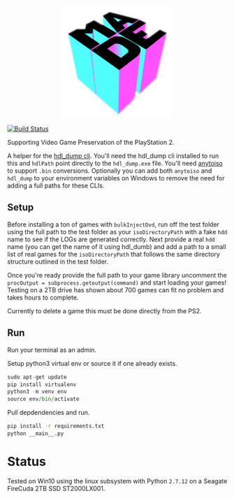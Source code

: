 <p align="center"><img src="img/made.png" height="256" width="256"></p>

[![Build Status](https://travis-ci.org/gregdegruy/ps2-preservation.svg?branch=master)](https://travis-ci.org/gregdegruy/ps2-preservation)

Supporting Video Game Preservation of the PlayStation 2.

A helper for the [hdl_dump cli](http://web.archive.org/web/20120720230755/http://openps2loader.info/hdldump/howto.html). You'll need the hdl_dump cli installed to run this and `hdlPath` point directly to the `hdl_dump.exe` file. You'll need [anytoiso](https://www.crystalidea.com/anytoiso/command-line) to support `.bin` conversions. Optionally you can add both `anytoiso` and `hdl_dump` to your environment variables on Windows to remove the need for adding a full paths for these CLIs.

## Setup

Before installing a ton of games with `bulkInjectDvd`, run off the test folder using the full path to the test folder as your `isoDirectoryPath` with a fake `hdd` name to see if the LOGs are generated correctly. Next provide a real `hdd` name (you can get the name of it using hdl_dumb) and add a path to a small list of real games for the `isoDirectoryPath` that follows the same directory structure outlined in the test folder.

Once you're ready provide the full path to your game library uncomment the `procOutput = subprocess.getoutput(command)` and start loading your games! Testing on a 2TB drive has shown about 700 games can fit no problem and takes hours to complete.

Currently to delete a game this must be done directly from the PS2.

## Run

Run your terminal as an admin.

Setup python3 virtual env or source it if one already exists.
```python
sudo apt-get update
pip install virtualenv
python3 -m venv env
source env/bin/activate
```

Pull depdendencies and run.
```bash
pip install -r requirements.txt
python __main__.py
```

# Status

Tested on Win10 using the linux subsystem with Python `2.7.12` on a Seagate FireCuda 2TB SSD ST2000LX001.
